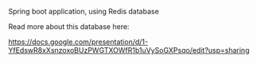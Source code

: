 Spring boot application, using Redis database

Read more about this database here:


https://docs.google.com/presentation/d/1-YfEdswR8xXsnzoxoBUzPWGTXOWfR1b1uVySoGXPsqo/edit?usp=sharing